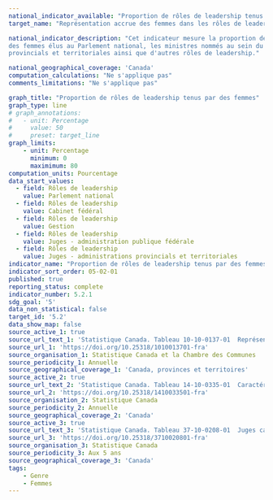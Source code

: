 ```yaml
---
national_indicator_available: "Proportion de rôles de leadership tenus par des femmes"
target_name: "Représentation accrue des femmes dans les rôles de leadership"

national_indicator_description: "Cet indicateur mesure la proportion de rôles de leadership exercés par des femmes. Le types de rôles de leadership inclues la représentation 
des femmes élus au Parlement national, les ministres nommés au sein du Cabinet fédéral, les juges canadiens dans l'administration publique fédéral et ceux dans les administrations 
provincials et territoriales ainsi que d'autres rôles de leadership."

national_geographical_coverage: 'Canada' 
computation_calculations: "Ne s'applique pas"
comments_limitations: "Ne s'applique pas"

graph_title: "Proportion de rôles de leadership tenus par des femmes"
graph_type: line
# graph_annotations:
#   - unit: Percentage
#     value: 50
#     preset: target_line
graph_limits:
    - unit: Percentage
      minimum: 0
      maximimum: 80
computation_units: Pourcentage
data_start_values:
  - field: Rôles de leadership
    value: Parlement national
  - field: Rôles de leadership
    value: Cabinet fédéral
  - field: Rôles de leadership
    value: Gestion
  - field: Rôles de leadership
    value: Juges - administration publique fédérale
  - field: Rôles de leadership
    value: Juges - administrations provincials et territoriales
indicator_name: "Proportion de rôles de leadership tenus par des femmes"
indicator_sort_order: 05-02-01
published: true
reporting_status: complete
indicator_number: 5.2.1
sdg_goal: '5'
data_non_statistical: false
target_id: '5.2'
data_show_map: false
source_active_1: true
source_url_text_1: 'Statistique Canada. Tableau 10-10-0137-01  Représentation des femmes et des hommes élus au Parlement national et des ministres nommés au sein du Cabinet fédéral'
source_url_1: 'https://doi.org/10.25318/1010013701-fra'
source_organisation_1: Statistique Canada et la Chambre des Communes
source_periodicity_1: Annuelle
source_geographical_coverage_1: 'Canada, provinces et territoires'
source_active_2: true
source_url_text_2: 'Statistique Canada. Tableau 14-10-0335-01  Caractéristiques de la population active selon la profession, données annuelles'
source_url_2: 'https://doi.org/10.25318/1410033501-fra'
source_organisation_2: Statistique Canada
source_periodicity_2: Annuelle
source_geographical_coverage_2: 'Canada'
source_active_3: true
source_url_text_3: 'Statistique Canada. Tableau 37-10-0208-01  Juges canadiens selon les caractéristiques démographiques déterminées et le sexe'
source_url_3: 'https://doi.org/10.25318/3710020801-fra'
source_organisation_3: Statistique Canada
source_periodicity_3: Aux 5 ans
source_geographical_coverage_3: 'Canada'
tags:
    - Genre
    - Femmes
---
```

